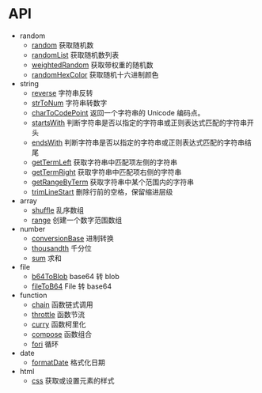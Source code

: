# API

-   random
    -   [random](./random/random.md) 获取随机数
    -   [randomList](./random/randomList.md) 获取随机数列表
    -   [weightedRandom](./random/weightedRandom.md) 获取带权重的随机数
    -   [randomHexColor](./random/randomHexColor.md) 获取随机十六进制颜色
-   string
    -   [reverse](./string/reverse.md) 字符串反转
    -   [strToNum](./string/strToNum.md) 字符串转数字
    -   [charToCodePoint](./string/charToCodePoint.md) 返回一个字符串的 Unicode 编码点。
    -   [startsWith](./string/startsWith.md) 判断字符串是否以指定的字符串或正则表达式匹配的字符串开头
    -   [endsWith](./string/endsWith.md) 判断字符串是否以指定的字符串或正则表达式匹配的字符串结尾
    -   [getTermLeft](./string/getTermLeft.md) 获取字符串中匹配项左侧的字符串
    -   [getTermRight](./string/getTermRight.md) 获取字符串中匹配项右侧的字符串
    -   [getRangeByTerm](./string/getRangeByTerm.md) 获取字符串中某个范围内的字符串
    -   [trimLineStart](./string/trimLineStart.md) 删除行前的空格，保留缩进层级
-   array
    -   [shuffle](./array/shuffle.md) 乱序数组
    -   [range](./array/range.md) 创建一个数字范围数组
-   number
    -   [conversionBase](./number/conversionBase.md) 进制转换
    -   [thousandth](./number/thousandth.md) 千分位
    -   [sum](./number/sum.md) 求和
-   file
    -   [b64ToBlob](./file/b64ToBlob.md) base64 转 blob
    -   [fileToB64](./file/fileToB64.md) File 转 base64
-   function
    -   [chain](./function/chain.md) 函数链式调用
    -   [throttle](./function/throttle.md) 函数节流
    -   [curry](./function/curry.md) 函数柯里化
    -   [compose](./function/compose.md) 函数组合
    -   [fori](./function/fori.md) 循环
-   date
    -   [formatDate](./date/formatDate.md) 格式化日期
-   html
    -   [css](./html/css.md) 获取或设置元素的样式
